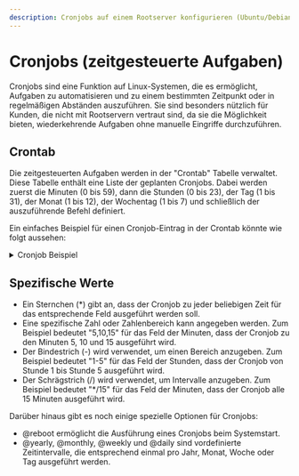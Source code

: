 ```yaml
---
description: Cronjobs auf einem Rootserver konfigurieren (Ubuntu/Debian)
---
```


# Cronjobs (zeitgesteuerte Aufgaben)

Cronjobs sind eine Funktion auf Linux-Systemen, die es ermöglicht, Aufgaben zu automatisieren und zu einem bestimmten Zeitpunkt oder in regelmäßigen Abständen auszuführen. Sie sind besonders nützlich für Kunden, die nicht mit Rootservern vertraut sind, da sie die Möglichkeit bieten, wiederkehrende Aufgaben ohne manuelle Eingriffe durchzuführen.

## Crontab

Die zeitgesteuerten Aufgaben werden in der "Crontab" Tabelle verwaltet. Diese Tabelle enthält eine Liste der geplanten Cronjobs. Dabei werden zuerst die Minuten (0 bis 59), dann die Stunden (0 bis 23), der Tag (1 bis 31), der Monat (1 bis 12), der Wochentag (1 bis 7) und schließlich der auszuführende Befehl definiert.

Ein einfaches Beispiel für einen Cronjob-Eintrag in der Crontab könnte wie folgt aussehen:

<details>

<summary>Cronjob Beispiel</summary>

```
0 10 * * * Befehl
```

Dieser Eintrag besagt, dass der Befehl "Befehl" jeden Tag um 10:00 Uhr ausgeführt werden soll. Die einzelnen Felder können auch durch ein Sternchen (*) oder durch spezifische Werte ersetzt.
</details>

## Spezifische Werte

- Ein Sternchen (*) gibt an, dass der Cronjob zu jeder beliebigen Zeit für das entsprechende Feld ausgeführt werden soll.
- Eine spezifische Zahl oder Zahlenbereich kann angegeben werden. Zum Beispiel bedeutet "5,10,15" für das Feld der Minuten, dass der Cronjob zu den Minuten 5, 10 und 15 ausgeführt wird.
- Der Bindestrich (-) wird verwendet, um einen Bereich anzugeben. Zum Beispiel bedeutet "1-5" für das Feld der Stunden, dass der Cronjob von Stunde 1 bis Stunde 5 ausgeführt wird.
- Der Schrägstrich (/) wird verwendet, um Intervalle anzugeben. Zum Beispiel bedeutet "*/15" für das Feld der Minuten, dass der Cronjob alle 15 Minuten ausgeführt wird.

Darüber hinaus gibt es noch einige spezielle Optionen für Cronjobs:

- @reboot ermöglicht die Ausführung eines Cronjobs beim Systemstart.
- @yearly, @monthly, @weekly und @daily sind vordefinierte Zeitintervalle, die entsprechend einmal pro Jahr, Monat, Woche oder Tag ausgeführt werden.



